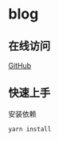 # blog

## 在线访问

[GitHub](https://ivestszheng.github.io/blog/)

## 快速上手

安装依赖

```bash
yarn install
```
